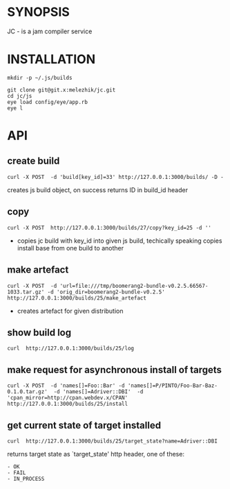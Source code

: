 # SYNOPSIS
JC - is a jam compiler service


# INSTALLATION


    mkdir -p ~/.js/builds

    git clone git@git.x:melezhik/jc.git
    cd jc/js
    eye load config/eye/app.rb
    eye l


# API

## create build


    curl -X POST  -d 'build[key_id]=33' http://127.0.0.1:3000/builds/ -D -

creates js build object, on success returns ID in build_id header


## copy

    curl -X POST  http://127.0.0.1:3000/builds/27/copy?key_id=25 -d ''

- copies jc build with key_id into given js build, techically speaking copies install base from one build to another 


## make artefact

    curl -X POST  -d 'url=file:///tmp/boomerang2-bundle-v0.2.5.66567-1033.tar.gz' -d 'orig_dir=boomerang2-bundle-v0.2.5' http://127.0.0.1:3000/builds/25/make_artefact    

- creates artefact for given distribution 


## show build log

    curl  http://127.0.0.1:3000/builds/25/log

## make request for asynchronous install of targets

    curl -X POST  -d 'names[]=Foo::Bar' -d 'names[]=P/PINTO/Foo-Bar-Baz-0.1.0.tar.gz'  -d 'names[]=Adriver::DBI'  -d 'cpan_mirror=http://cpan.webdev.x/CPAN' http://127.0.0.1:3000/builds/25/install

## get current state of  target installed

    curl  http://127.0.0.1:3000/builds/25/target_state?name=Adriver::DBI

returns target state as `target_state' http header, one of these:

    - OK
    - FAIL
    - IN_PROCESS



